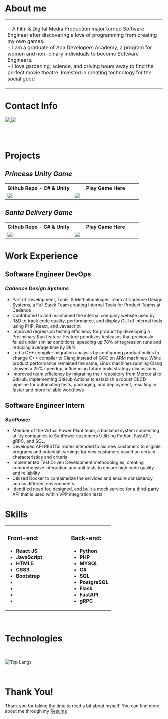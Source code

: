 # **About me**

<table>
  <tbody>
    <tr>
      <td align="left" width="60%">
         <p>- A Film & Digital Media Production major turned Software Engineer after discovering a love
           of programming from creating my own games. 
           <br/>
           - I am a graduate of Ada Developers Academy, a program
           for women and non-binary individuals to become Software Engineers. 
           <br/>
           - I love gardening, science, and 
           driving hours away to find the perfect movie theatre. Invested in creating technology for the                social good 
  </tbody>
</table>


# **Contact Info**

<a href="mailto: isabella.vanstedum@gmail.com" target="_blank">
  <img src="https://img.shields.io/badge/-gmail-red?style=for-the-badge&logo=gmail&logoColor=white">
</a>
 <a href="https://www.linkedin.com/in/isabella-van-stedum/" target="_blank">
  <img src="https://img.shields.io/badge/-linkedin-blue?style=for-the-badge&logo=linkedin&logoColor=white">
</a>

<br><br>
# **Projects**

## ***Princess Unity Game***

<table>
   <tbody>
      <tr>
         <th align="center" width="50%">Github Repo - C# & Unity</th>
         <th align="center" width="50%">Play Game Here</th>
      </tr>
      <tr>
         <td>
           <a href="https://github.com/ivanstedum/princess_unity_game"><img src="https://github-readme-stats.vercel.app/api/pin/?username=ivanstedum&repo=princess_unity_game&theme=github_dark"></a>
         </td>
         <td>
           <a href="https://elegantxprincess.itch.io/princess"><img src="https://img.itch.zone/aW1nLzExMzE1ODM0LnBuZw==/original/TKbjBM.png"></a>
         </td>
      </tr>
   </tbody>
</table>

## ***Santa Delivery Game***
<table>
   <tbody>
      <tr>
         <th align="center" width="50%">Github Repo - C# & Unity</th>
         <th align="center" width="50%">Play Game Here</th>
      </tr>
      <tr>
         <td>
           <a href="https://github.com/ivanstedum/Santa-Delivery-Game"><img src="https://github-readme-stats.vercel.app/api/pin/?username=ivanstedum&repo=Santa-Delivery-Game&theme=github_dark"></a>
         </td>
         <td>
           <a href="https://ivanstedum.github.io/Santa-Delivery-Game/"><img src="https://wallpaperaccess.com/full/1498471.jpg"></a>
         </td>
      </tr>
   </tbody>
</table>

# **Work Experience**
## **Software Engineer DevOps**
### ***Cadence Design Systems***
- Part of Development, Tools, & Metholodoloiges Team at Cadence Design Systems, a Full Stack Team creating Internal Tools for Product Teams at Cadence
- Contributed to and maintained the internal company website used by R&D to track code quality, performance, and display GUI of internal tools using PHP, React, and Javascript
- Improved regression testing efficiency for product by developing a Preliminary Run feature. Feature prioritizes testcases that previously failed under similar conditions, speeding up 78% of regression runs and reducing average
time by 38%
- Led a C++ compiler migration analysis by configuring product builds to change C++ compiler to Clang instead of GCC on ARM machines. While product performance remained the same, Linux machines running Clang showed
a 25% speedup, influencing future build strategy discussions
- Improved team efficiency by migrating their repository from Mercurial to GitHub, implementing GitHub Actions to establish a robust CI/CD pipeline for automating tests, packaging, and deployment, resulting in faster and more
reliable workflows

## **Software Engineer Intern**
### ***SunPower***
- Member of the Virtual Power Plant team, a backend system connecting utility companies to SunPower customers Utilizing Python, FastAPI, gRPC, and SQL.
- Developed API RESTful routes intended to aid new customers to eligible programs and potential earnings for new customers based on certain characteristics and criteria.
- Implemented Test Driven Development methodologies, creating comprehensive integration and unit tests to ensure high code quality and reliability
- Utilized Docker to containerize the services and ensure consistency across different environments.
- Identified need for, designed, and built a mock service for a third-party API that is used within VPP integration tests
# **Skills**
<table>
  <tbody>
    <tr>
      <td align="left" width="60%">
         <div>

### **Front-end:**

-   **React JS**
-   **JavaScript**
-   **HTML5**
-   **CSS3**
-   **Bootstrap**
-   
-
-
-


</div>
  </td>
  <td align="left" width="40%">
     
<div>

### **Back-end:**

-   **Python**
-   **PHP**
-   **MYSQL**
-   **C#**
-   **SQL**
-   **PostgreSQL**
-   **Flask**   
-   **FastAPI**
-   **gRPC**
</div>
          </td>
</tr>

</tbody>
</table>

<br>

# **Technologies**
<br>

![Top Langs](https://github-readme-stats.vercel.app/api/top-langs/?username=ivanstedum&title_color=FF6700&bg_color=000&text_color=fff)

<br>

# **Thank You!**

<p> Thank you for taking the time to read a bit about myself! You can find more about me through
  my <a href="https://github.com/ivanstedum/Resume/raw/fd7b6b4d4fc603b9cabf27289e7f655abdb868fe/IsabellaVanStedumResume02%20(5).pdf
"> Resume</a>
</p>

